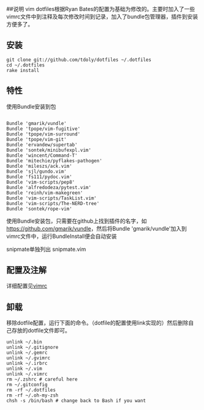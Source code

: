 ##说明
vim dotfiles根据Ryan Bates的配置为基础为修改的。主要时加入了一些vimrc文件中到注释及每次修改时间到记录，加入了bundle包管理器，插件到安装方便多了。


## 安装

```terminal
git clone git://github.com/tdoly/dotfiles ~/.dotfiles
cd ~/.dotfiles
rake install
```

## 特性

使用Bundle安装到包

```vim

Bundle 'gmarik/vundle'
Bundle 'tpope/vim-fugitive'
Bundle 'tpope/vim-surround'
Bundle 'tpope/vim-git'
Bundle 'ervandew/supertab'
Bundle 'sontek/minibufexpl.vim'
Bundle 'wincent/Command-T'
Bundle 'mitechie/pyflakes-pathogen'
Bundle 'mileszs/ack.vim'
Bundle 'sjl/gundo.vim'
Bundle 'fs111/pydoc.vim'
Bundle 'vim-scripts/pep8'
Bundle 'alfredodeza/pytest.vim'
Bundle 'reinh/vim-makegreen'
Bundle 'vim-scripts/TaskList.vim'
Bundle 'vim-scripts/The-NERD-tree'
Bundle 'sontek/rope-vim'
```

使用Bundle安装包，只需要在github上找到插件的名字，如<https://github.com/gmarik/vundle>，然后将Bundle 'gmarik/vundle'加入到vimrc文件中，运行BundleInstall便会自动安装

snipmate单独列出
snipmate.vim

## 配置及注解

详细配置见[vimrc](/vimrc)

## 卸载

移除dotfile配置，运行下面的命令。（dotfile的配置使用link实现的）然后删除自己存放的dotfile文件即可。

```
unlink ~/.bin
unlink ~/.gitignore
unlink ~/.gemrc
unlink ~/.gvimrc
unlink ~/.irbrc
unlink ~/.vim
unlink ~/.vimrc
rm ~/.zshrc # careful here
rm ~/.gitconfig
rm -rf ~/.dotfiles
rm -rf ~/.oh-my-zsh
chsh -s /bin/bash # change back to Bash if you want
```
